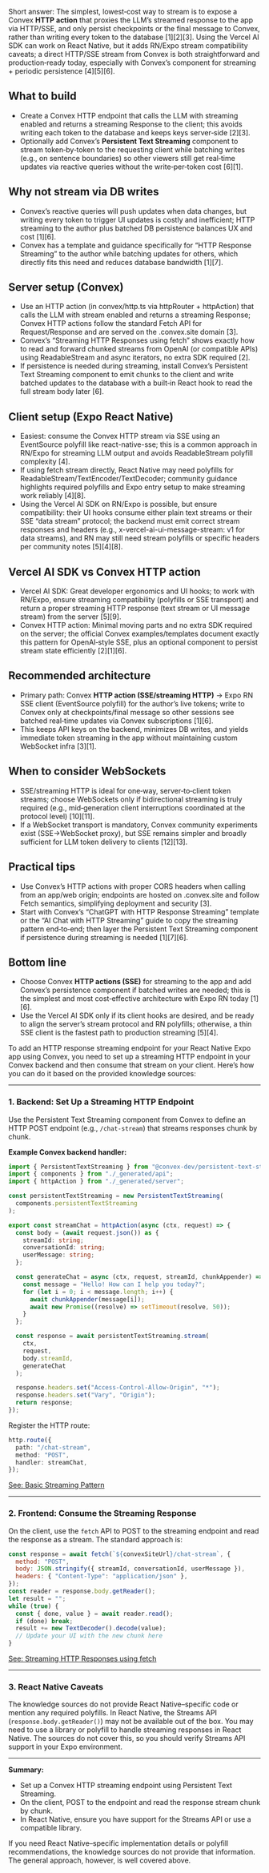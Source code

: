 Short answer: The simplest, lowest‑cost way to stream is to expose a Convex **HTTP action** that proxies the LLM’s streamed response to the app via HTTP/SSE, and only persist checkpoints or the final message to Convex, rather than writing every token to the database [1][2][3]. Using the Vercel AI SDK can work on React Native, but it adds RN/Expo stream compatibility caveats; a direct HTTP/SSE stream from Convex is both straightforward and production‑ready today, especially with Convex’s component for streaming + periodic persistence [4][5][6].

## What to build
- Create a Convex HTTP endpoint that calls the LLM with streaming enabled and returns a streaming Response to the client; this avoids writing each token to the database and keeps keys server‑side [2][3].  
- Optionally add Convex’s **Persistent Text Streaming** component to stream token‑by‑token to the requesting client while batching writes (e.g., on sentence boundaries) so other viewers still get real‑time updates via reactive queries without the write‑per‑token cost [6][1].  

## Why not stream via DB writes
- Convex’s reactive queries will push updates when data changes, but writing every token to trigger UI updates is costly and inefficient; HTTP streaming to the author plus batched DB persistence balances UX and cost [1][6].  
- Convex has a template and guidance specifically for “HTTP Response Streaming” to the author while batching updates for others, which directly fits this need and reduces database bandwidth [1][7].  

## Server setup (Convex)
- Use an HTTP action (in convex/http.ts via httpRouter + httpAction) that calls the LLM with stream enabled and returns a streaming Response; Convex HTTP actions follow the standard Fetch API for Request/Response and are served on the .convex.site domain [3].  
- Convex’s “Streaming HTTP Responses using fetch” shows exactly how to read and forward chunked streams from OpenAI (or compatible APIs) using ReadableStream and async iterators, no extra SDK required [2].  
- If persistence is needed during streaming, install Convex’s Persistent Text Streaming component to emit chunks to the client and write batched updates to the database with a built‑in React hook to read the full stream body later [6].  

## Client setup (Expo React Native)
- Easiest: consume the Convex HTTP stream via SSE using an EventSource polyfill like react-native-sse; this is a common approach in RN/Expo for streaming LLM output and avoids ReadableStream polyfill complexity [4].  
- If using fetch stream directly, React Native may need polyfills for ReadableStream/TextEncoder/TextDecoder; community guidance highlights required polyfills and Expo entry setup to make streaming work reliably [4][8].  
- Using the Vercel AI SDK on RN/Expo is possible, but ensure compatibility: their UI hooks consume either plain text streams or their SSE “data stream” protocol; the backend must emit correct stream responses and headers (e.g., x-vercel-ai-ui-message-stream: v1 for data streams), and RN may still need stream polyfills or specific headers per community notes [5][4][8].  

## Vercel AI SDK vs Convex HTTP action
- Vercel AI SDK: Great developer ergonomics and UI hooks; to work with RN/Expo, ensure streaming compatibility (polyfills or SSE transport) and return a proper streaming HTTP response (text stream or UI message stream) from the server [5][9].  
- Convex HTTP action: Minimal moving parts and no extra SDK required on the server; the official Convex examples/templates document exactly this pattern for OpenAI‑style SSE, plus an optional component to persist stream state efficiently [2][1][6].  

## Recommended architecture
- Primary path: Convex **HTTP action (SSE/streaming HTTP)** → Expo RN SSE client (EventSource polyfill) for the author’s live tokens; write to Convex only at checkpoints/final message so other sessions see batched real‑time updates via Convex subscriptions [1][6].  
- This keeps API keys on the backend, minimizes DB writes, and yields immediate token streaming in the app without maintaining custom WebSocket infra [3][1].  

## When to consider WebSockets
- SSE/streaming HTTP is ideal for one‑way, server‑to‑client token streams; choose WebSockets only if bidirectional streaming is truly required (e.g., mid‑generation client interruptions coordinated at the protocol level) [10][11].  
- If a WebSocket transport is mandatory, Convex community experiments exist (SSE→WebSocket proxy), but SSE remains simpler and broadly sufficient for LLM token delivery to clients [12][13].  

## Practical tips
- Use Convex’s HTTP actions with proper CORS headers when calling from an app/web origin; endpoints are hosted on .convex.site and follow Fetch semantics, simplifying deployment and security [3].  
- Start with Convex’s “ChatGPT with HTTP Response Streaming” template or the “AI Chat with HTTP Streaming” guide to copy the streaming pattern end‑to‑end; then layer the Persistent Text Streaming component if persistence during streaming is needed [1][7][6].  

## Bottom line
- Choose Convex **HTTP actions (SSE)** for streaming to the app and add Convex’s persistence component if batched writes are needed; this is the simplest and most cost‑effective architecture with Expo RN today [1][6].  
- Use the Vercel AI SDK only if its client hooks are desired, and be ready to align the server’s stream protocol and RN polyfills; otherwise, a thin SSE client is the fastest path to production streaming [5][4].




To add an HTTP response streaming endpoint for your React Native Expo app using Convex, you need to set up a streaming HTTP endpoint in your Convex backend and then consume that stream on your client. Here’s how you can do it based on the provided knowledge sources:

---

### 1. **Backend: Set Up a Streaming HTTP Endpoint**

Use the Persistent Text Streaming component from Convex to define an HTTP POST endpoint (e.g., `/chat-stream`) that streams responses chunk by chunk.

**Example Convex backend handler:**

```ts
import { PersistentTextStreaming } from "@convex-dev/persistent-text-streaming";
import { components } from "./_generated/api";
import { httpAction } from "./_generated/server";

const persistentTextStreaming = new PersistentTextStreaming(
  components.persistentTextStreaming
);

export const streamChat = httpAction(async (ctx, request) => {
  const body = (await request.json()) as {
    streamId: string;
    conversationId: string;
    userMessage: string;
  };

  const generateChat = async (ctx, request, streamId, chunkAppender) => {
    const message = "Hello! How can I help you today?";
    for (let i = 0; i < message.length; i++) {
      await chunkAppender(message[i]);
      await new Promise((resolve) => setTimeout(resolve, 50));
    }
  };

  const response = await persistentTextStreaming.stream(
    ctx,
    request,
    body.streamId,
    generateChat
  );

  response.headers.set("Access-Control-Allow-Origin", "*");
  response.headers.set("Vary", "Origin");
  return response;
});
```

Register the HTTP route:

```ts
http.route({
  path: "/chat-stream",
  method: "POST",
  handler: streamChat,
});
```
[See: Basic Streaming Pattern](https://stack.convex.dev/build-streaming-chat-app-with-persistent-text-streaming-component#basic-streaming-pattern)

---

### 2. **Frontend: Consume the Streaming Response**

On the client, use the `fetch` API to POST to the streaming endpoint and read the response as a stream. The standard approach is:

```js
const response = await fetch(`${convexSiteUrl}/chat-stream`, {
  method: "POST",
  body: JSON.stringify({ streamId, conversationId, userMessage }),
  headers: { "Content-Type": "application/json" },
});
const reader = response.body.getReader();
let result = "";
while (true) {
  const { done, value } = await reader.read();
  if (done) break;
  result += new TextDecoder().decode(value);
  // Update your UI with the new chunk here
}
```
[See: Streaming HTTP Responses using fetch](https://stack.convex.dev/streaming-http-using-fetch#reading-the-stream)

---

### 3. **React Native Caveats**

The knowledge sources do not provide React Native–specific code or mention any required polyfills. In React Native, the Streams API (`response.body.getReader()`) may not be available out of the box. You may need to use a library or polyfill to handle streaming responses in React Native. The sources do not cover this, so you should verify Streams API support in your Expo environment.

---

**Summary:**  
- Set up a Convex HTTP streaming endpoint using Persistent Text Streaming.
- On the client, POST to the endpoint and read the response stream chunk by chunk.
- In React Native, ensure you have support for the Streams API or use a compatible library.

If you need React Native–specific implementation details or polyfill recommendations, the knowledge sources do not provide that information. The general approach, however, is well covered above.